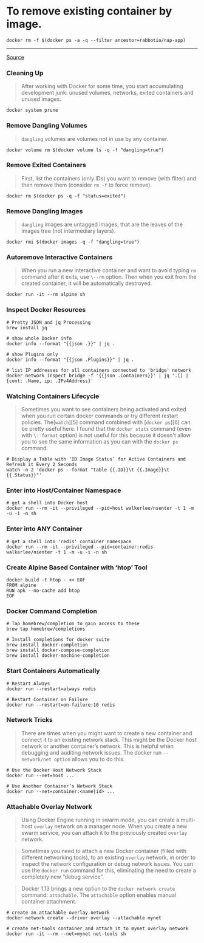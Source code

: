 # To remove existing container by image.
```shell
docker rm -f $(docker ps -a -q --filter ancestor=rabbotio/nap-app)
```

---

[Source](https://codefresh.io/blog/everyday-hacks-docker/ "Permalink to Everyday Hacks for Docker - Codefresh")

### Cleaning Up
> After working with Docker for some time, you start accumulating development junk: unused volumes, networks, exited containers and unused images.

```shell
docker system prune
```

### Remove Dangling Volumes
> `dangling` volumes are volumes not in use by any container.

```shell
docker volume rm $(docker volume ls -q -f "dangling=true")
```

### Remove Exited Containers
> First, list the containers (only IDs) you want to remove (with filter) and then remove them (consider `rm -f` to force remove).

```shell
docker rm $(docker ps -q -f "status=exited")
```

### Remove Dangling Images
> `dangling` images are untagged images, that are the leaves of the images tree (not intermediary layers).

```shell
docker rmi $(docker images -q -f "dangling=true")
```

### Autoremove Interactive Containers
> When you run a new interactive container and want to avoid typing `rm` command after it exits, use `\--rm` option. Then when you exit from the created container, it will be automatically destroyed.

```shell
docker run -it --rm alpine sh
```

### Inspect Docker Resources
```shell
# Pretty JSON and jq Processing
brew install jq

# show whole Docker info
docker info --format "{{json .}}" | jq .
 
# show Plugins only
docker info --format "{{json .Plugins}}" | jq .
 
# list IP addresses for all containers connected to 'bridge' network
docker network inspect bridge -f '{{json .Containers}}' | jq '.[] | {cont: .Name, ip: .IPv4Address}'
```

### Watching Containers Lifecycle
> Sometimes you want to see containers being activated and exited when you run certain docker commands or try different restart policies. The[`watch`][5] command combined with [`docker ps`][6] can be pretty useful here. I found that the `docker stats` command (even with `\--format` option) is not useful for this because it doesn't allow you to see the same information as you can with the `docker ps` command.

```shell
# Display a Table with ‘ID Image Status’ for Active Containers and Refresh it Every 2 Seconds
watch -n 2 'docker ps --format "table {{.ID}}\t {{.Image}}\t {{.Status}}"'
```

### Enter into Host/Container Namespace
```shell
# get a shell into Docker host
docker run --rm -it --privileged --pid=host walkerlee/nsenter -t 1 -m -u -i -n sh
```

### Enter into ANY Container
```shell
# get a shell into 'redis' container namespace
docker run --rm -it --privileged --pid=container:redis walkerlee/nsenter -t 1 -m -u -i -n sh
```

### Create Alpine Based Container with ‘htop’ Tool
```shell
docker build -t htop - << EOF
FROM alpine
RUN apk --no-cache add htop
EOF
```

### Docker Command Completion
```shell
# Tap homebrew/completion to gain access to these
brew tap homebrew/completions
 
# Install completions for docker suite
brew install docker-completion
brew install docker-compose-completion
brew install docker-machine-completion
```

### Start Containers Automatically
```shell
# Restart Always
docker run --restart=always redis

# Restart Container on Failure
docker run --restart=on-failure:10 redis
```

### Network Tricks
> There are times when you might want to create a new container and connect it to an existing network stack. This might be the Docker host network or another container’s network. This is helpful when debugging and auditing network issues.
The docker run `--network/net option` allows you to do this.

```shell
# Use the Docker Host Network Stack
docker run --net=host ...

# Use Another Container’s Network Stack
docker run --net=container:<name|id> ...
```

### Attachable Overlay Network
> Using Docker Engine running in swarm mode, you can create a multi-host `overlay` network on a manager node. When you create a new swarm service, you can attach it to the previously created `overlay` network.

> Sometimes you need to attach a new Docker container (filled with different networking tools), to an existing `overlay` network, in order to inspect the network configuration or debug network issues.  You can use the `docker run` command for this, eliminating the need to create a completely new “debug service”.

> Docker 1.13 brings a new option to the `docker network create` command: `attachable`. The `attachable` option enables manual container attachment.

```shell
# create an attachable overlay network
docker network create --driver overlay --attachable mynet

# create net-tools container and attach it to mynet overlay network
docker run -it --rm --net=mynet net-tools sh
```
